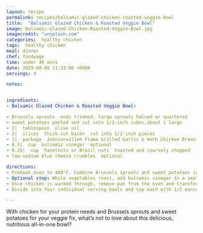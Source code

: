 ```yaml
---
layout: recipe
permalink: recipes/balsamic-glazed-chicken-roasted-veggie-bowl
title:  "Balsamic Glazed Chicken & Roasted Veggie Bowl"
image: Balsamic-Glazed-Chicken-Roasted-Veggie-Bowl.jpg
imagecredit: "unsplash.com"
categories:  healthy chicken
tags:  healthy chicken
meal: dinner
chef: foodwage
time: under 40 mins
date: 2019-08-08 11:33:00 +0800
servings: 4

notes:


ingredients:
- Balsamic Glazed Chicken & Roasted Veggie Bowl:

- Brussels sprouts  ends trimmed, large sprouts halved or quartered
- sweet potatoes peeled and cut into 1/2-inch cubes,about 1 large
- 2|  tablespoon  olive oil
- 3|  slices  thick-cut bacon  cut into 1/2-inch pieces
- 1|  package  Johnsonville® Flame Grilled Garlic & Herb Chicken Breast  cut into 1/4-inch chunks, juices reserved
- 0.5|  cup  balsamic vinegar  optional
- 0.25|  cup  hazelnuts or Brazil nuts  toasted and coarsely chopped
- low-sodium blue cheese crumbles  optional

directions:
- Preheat oven to 400°F. Combine Brussels sprouts and sweet potatoes in a large bowl with olive oil and black pepper; toss to coat. Transfer to a large, rimmed baking sheet and sprinkle bacon throughout. Roast 30–35 minutes, stirring in the cut chicken and reserved juices with 8–10 minutes remaining.
- Optional step: While vegetables roast, add balsamic vinegar to a small saucepan and simmer over medium heat until reduced by at least half, about 11–13 minutes. Remove from heat and set aside.
- Once chicken is warmed through, remove pan from the oven and transfer contents to a large serving bowl. Add balsamic glaze and chopped hazelnuts and gently toss to coat.
- Divide into four individual serving bowls and top each with 1/2 ounce blue cheese crumbles, if desired. Serve warm

---
```


With chicken for your protein needs and Brussels sprouts and sweet potatoes for your veggie fix, what’s not to love about this delicious, nutritious all-in-one bowl?